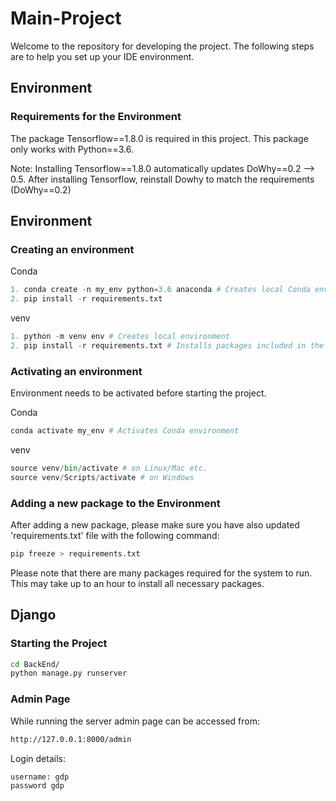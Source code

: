 # Main-Project

Welcome to the repository for developing the project.
The following steps are to help you set up your IDE environment.
## Environment
### Requirements for the Environment
The package Tensorflow==1.8.0 is required in this project. This package only works with Python==3.6.

Note: Installing Tensorflow==1.8.0 automatically updates DoWhy==0.2 --> 0.5. 
After installing Tensorflow, reinstall Dowhy to match the requirements (DoWhy==0.2)
## Environment
### Creating an environment
Conda
```python
1. conda create -n my_env python=3.6 anaconda # Creates local Conda environment. my_env is the name of your environment.
2. pip install -r requirements.txt
```
venv
```python
1. python -m venv env # Creates local environment
2. pip install -r requirements.txt # Installs packages included in the file
```
### Activating an environment
Environment needs to be activated before starting the project.

Conda
```python
conda activate my_env # Activates Conda environment
```
venv
```python
source venv/bin/activate # on Linux/Mac etc.
source venv/Scripts/activate # on Windows
```

### Adding a new package to the Environment
After adding a new package, please make sure you have also updated 'requirements.txt' file with the following command:

```python
pip freeze > requirements.txt
```
Please note that there are many packages required for the system to run. This may take up to an hour to install all necessary packages.

## Django

### Starting the Project

```bash
cd BackEnd/
python manage.py runserver
```


### Admin Page
While running the server admin page can be accessed from:
```bash
http://127.0.0.1:8000/admin
```
Login details:
```bash
username: gdp
password gdp
```
